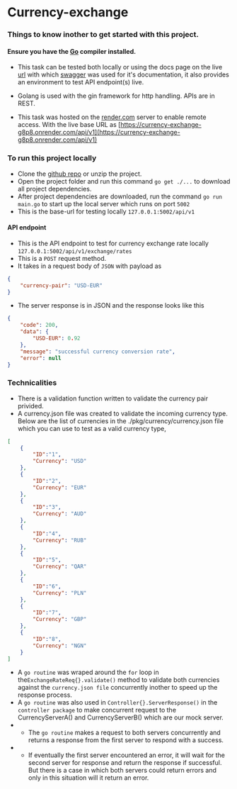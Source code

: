 # Currency-exchange

### Things to know inother to get started with this project.

#### Ensure you have the [Go](https://golang.org) compiler installed.

- This task can be tested both locally or using the docs page on the live [url](https://currency-exchange-g8p8.onrender.com/api/v1/docs/index.html) with which [swagger](github.com/swaggo/gin-swagger) was used for it's documentation, it also provides an environment to test API endpoint(s) live.

- Golang is used with the gin framework for http handling. APIs are in REST.

- This task was hosted on the [render.com](https://render/com) server to enable remote access. With the live base URL as [https://currency-exchange-g8p8.onrender.com/api/v1](https://currency-exchange-g8p8.onrender.com/api/v1)

### To run this project locally
- Clone the [github repo](https://github.com/iqquee/currency-exchange) or unzip the project.
- Open the project folder and run this command `go get ./...` to download all project dependencies.
- After project dependencies are downloaded, run the command `go run main.go` to start up the local server which runs on port `5002`
- This is the base-url for testing locally `127.0.0.1:5002/api/v1`

#### API endpoint
- This is the API endpoint to test for currency exchange rate locally `127.0.0.1:5002/api/v1/exchange/rates`
- This is a `POST` request method.
- It takes in a request body of `JSON` with payload as 
```json
{
    "currency-pair": "USD-EUR"
}
```
- The server response is in JSON and the response looks like this
```json
{
    "code": 200,
    "data": {
        "USD-EUR": 0.92
    },
    "message": "successful currency conversion rate",
    "error": null
}
```
### Technicalities
- There is a validation function written to validate the currency pair privided.
- A currency.json file was created to validate the incoming currency type. Below are the list of currencies in the ./pkg/currency/currency.json file which you can use to test as a valid currency type,
```json
[
    {
        "ID":"1",
        "Currency": "USD" 
    },
    {
        "ID":"2",
        "Currency": "EUR"
    },
    {
        "ID":"3",
        "Currency": "AUD" 
    },
    {
        "ID":"4",
        "Currency": "RUB" 
    },
    {
        "ID":"5",
        "Currency": "QAR" 
    },
    {
        "ID":"6",
        "Currency": "PLN" 
    },
    {
        "ID":"7",
        "Currency": "GBP" 
    },
    {
        "ID":"8",
        "Currency": "NGN" 
    }
]
```
- A `go routine` was wraped around the `for` loop in the`ExchangeRateReq{}.validate()` method to validate both currencies against the `currency.json file` concurrently inother to speed up the response process.
- A `go routine` was also used in `Controller{}.ServerResponse()` in the `controller package` to make concurrent request to the CurrencyServerA() and CurrencyServerB() which are our mock server. 
- - The `go routine` makes a request to both servers concurrently and returns a response from the first server to respond with a success. 
- - If eventually the first server encountered an error, it will wait for the second server for response and return the response if successful. But there is a case in which both servers could return errors and only in this situation will it return an error.
